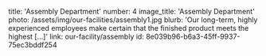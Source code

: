 title: 'Assembly Department'
number: 4
image_title: 'Assembly Department'
photo: /assets/img/our-facilities/assembly1.jpg
blurb: 'Our long-term, highly experienced employees make certain that the finished product meets the highest […]'
link: our-facility/assembly
id: 8e039b96-b6a3-45ff-9937-75ec3bddf254
